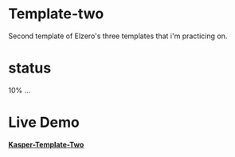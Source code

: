 # Template-two
Second template of Elzero's three templates that i'm practicing on.
# status 
10% ...
# Live Demo
<a href="https://adnanebouali.github.io/Template-two/" target="_blank"><b>Kasper-Template-Two</b></a>
